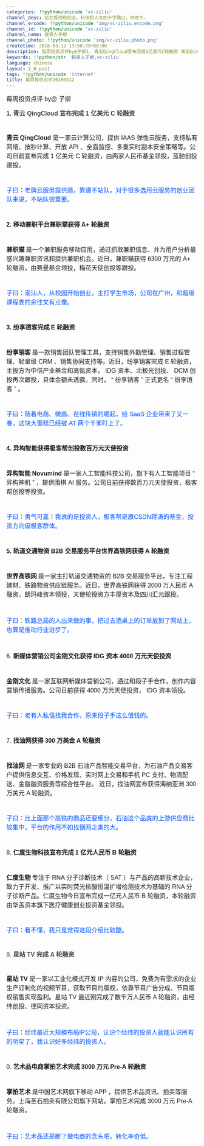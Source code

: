 ```yaml
---
categories: !!python/unicode 'vc-ziliu'
channel_desc: 站在投资和创业，科技和人文的十字路口，吹吹牛。
channel_ercode: !!python/unicode 'img/vc-ziliu.ercode.png'
channel_id: !!python/unicode 'vc-ziliu'
channel_name: 投资人子柳
channel_photo: !!python/unicode 'img/vc-ziliu.photo.png'
createtime: 2016-03-12 13:50:39+00:00
description: 每周投资点评by@子柳1. 青云QingCloud宣布完成1亿美元C轮融资 青云QingCloud是一家云计
keywords: !!python/str '投资人子柳,vc-ziliu'
language: chinese
layout: 1_0_post
tags: !!python/unicode 'internet'
title: 每周投资点评20160312
---
```

<div class="rich_media_content" id="js_content">
<p style="">
<span style="font-size: 16px;">
          每周投资点评
          <span style="line-height: normal; font-family: Helvetica;">
           by@
          </span>
          子柳
         </span>
</p>
<p style="font-size: 12px; line-height: normal; font-family: Helvetica; color: rgb(69, 69, 69);">
<span style="font-size: 16px;">
<strong>
           1.
          </strong>
<span style="">
<strong>
            青云
           </strong>
</span>
<strong>
           QingCloud
          </strong>
<span style="">
<strong>
            宣布完成
           </strong>
</span>
<strong>
           1
          </strong>
<span style="">
<strong>
            亿美元
           </strong>
</span>
<strong>
           C
          </strong>
<span style="">
<strong>
            轮融资
           </strong>
</span>
<strong>
</strong>
</span>
</p>
<p style="font-size: 12px; line-height: normal; font-family: Helvetica; color: rgb(69, 69, 69); min-height: 14px;">
<br/>
</p>
<p style="">
<span style="font-size: 16px;">
<strong>
           青云
          </strong>
<span style="font-size: 16px; line-height: normal; font-family: Helvetica;">
<strong>
            QingCloud
           </strong>
</span>
          是一家云计算公司，提供
          <span style="font-size: 16px; line-height: normal; font-family: Helvetica;">
           IAAS
          </span>
          弹性云服务，支持私有网络、按秒计算、开放
          <span style="font-size: 16px; line-height: normal; font-family: Helvetica;">
           API
          </span>
          、全面监控、多重实时副本安全策略等。公司日前宣布完成
          <span style="font-size: 16px; line-height: normal; font-family: Helvetica;">
           1
          </span>
          亿美元
          <span style="font-size: 16px; line-height: normal; font-family: Helvetica;">
           C
          </span>
          轮融资，由两家人民币基金领投，蓝驰创投跟投。
          <span style="font-size: 16px; line-height: normal; font-family: Helvetica;">
</span>
</span>
</p>
<p style="font-size: 12px; line-height: normal; font-family: Helvetica; color: rgb(69, 69, 69); min-height: 14px;">
<br/>
</p>
<p style="">
<span style="font-size: 16px; color: rgb(0, 82, 255);">
          子曰：老牌云服务提供商，靠谱不站队，对于很多选用云服务的创业团队来说，不站队很重要。
         </span>
</p>
<p style="font-size: 12px; line-height: normal; font-family: Helvetica; color: rgb(69, 69, 69); min-height: 14px;">
<br/>
</p>
<p style="">
<span style="font-size: 16px;">
<span style="font-size: 16px; line-height: normal; font-family: Helvetica;">
<strong>
            2.
           </strong>
</span>
<span style="">
<strong>
            移动兼职平台兼职猫获得
           </strong>
</span>
<span style="font-size: 16px; line-height: normal; font-family: Helvetica;">
<strong>
            A+
           </strong>
</span>
<span style="">
<strong>
            轮融资
           </strong>
</span>
<span style="font-size: 16px; line-height: normal; font-family: Helvetica;">
<strong>
</strong>
</span>
</span>
</p>
<p style="font-size: 12px; line-height: normal; font-family: Helvetica; color: rgb(69, 69, 69); min-height: 14px;">
<br/>
</p>
<p style="">
<span style="font-size: 16px;">
<strong>
           兼职猫
          </strong>
          是一个兼职服务移动应用，通过抓取兼职信息、并为用户分析最感兴趣兼职资讯和提供兼职机会。近日，兼职猫获得
          <span style="font-size: 16px; line-height: normal; font-family: Helvetica;">
           6300
          </span>
          万元的
          <span style="font-size: 16px; line-height: normal; font-family: Helvetica;">
           A+
          </span>
          轮融资，由赛曼基金领投，梅花天使创投等跟投。
          <span style="font-size: 16px; line-height: normal; font-family: Helvetica;">
</span>
</span>
</p>
<p style="font-size: 12px; line-height: normal; font-family: Helvetica; color: rgb(69, 69, 69); min-height: 14px;">
<br/>
</p>
<p style="">
<span style="font-size: 16px; color: rgb(0, 82, 255);">
          子曰：潮汕人，从校园开始创业，主打学生市场，公司在广州，和超级课程表的余佳文有点像。
         </span>
</p>
<p style="font-size: 12px; line-height: normal; font-family: Helvetica; color: rgb(69, 69, 69); min-height: 14px;">
<br/>
</p>
<p style="">
<span style="font-size: 16px;">
<span style="font-size: 16px; line-height: normal; font-family: Helvetica;">
<strong>
            3.
           </strong>
</span>
<strong>
           纷享逍客完成
          </strong>
<span style="font-size: 16px; line-height: normal; font-family: Helvetica;">
<strong>
            E
           </strong>
</span>
<strong>
           轮融资
          </strong>
<span style="font-size: 16px; line-height: normal; font-family: Helvetica;">
<strong>
</strong>
</span>
</span>
</p>
<p style="font-size: 12px; line-height: normal; font-family: Helvetica; color: rgb(69, 69, 69); min-height: 14px;">
<br/>
</p>
<p style="">
<span style="font-size: 16px;">
<strong>
           纷享销客
          </strong>
          是一款销售团队管理工具，支持销售外勤管理、销售过程管理、轻量级
          <span style="font-size: 16px; line-height: normal; font-family: Helvetica;">
           CRM
          </span>
          、销售协同支持等。近日，纷享销客完成
          <span style="font-size: 16px; line-height: normal; font-family: Helvetica;">
           E
          </span>
          轮融资，主投方为中信产业基金和高瓴资本，
          <span style="font-size: 16px; line-height: normal; font-family: Helvetica;">
           IDG
          </span>
          资本、北极光创投、
          <span style="font-size: 16px; line-height: normal; font-family: Helvetica;">
           DCM
          </span>
          创投再次跟投，具体金额未透露。同时，
          <span style="font-size: 16px; line-height: normal; font-family: Helvetica;">
           “
          </span>
          纷享销客
          <span style="font-size: 16px; line-height: normal; font-family: Helvetica;">
           ”
          </span>
          正式更名
          <span style="font-size: 16px; line-height: normal; font-family: Helvetica;">
           “
          </span>
          纷享逍客
          <span style="font-size: 16px; line-height: normal; font-family: Helvetica;">
           ”
          </span>
          。
          <span style="font-size: 16px; line-height: normal; font-family: Helvetica;">
</span>
</span>
</p>
<p style="font-size: 12px; line-height: normal; font-family: Helvetica; color: rgb(69, 69, 69); min-height: 14px;">
<br/>
</p>
<p style="">
<span style="font-size: 16px; color: rgb(0, 82, 255);">
          子曰：随着电商、微商、在线传销的崛起，给
          <span style="font-size: 16px; line-height: normal; font-family: Helvetica;">
           SaaS
          </span>
          企业带来了又一春，这块大蛋糕已经被
          <span style="font-size: 16px; line-height: normal; font-family: Helvetica;">
           AT
          </span>
          两个干爹盯上了。
         </span>
</p>
<p style="font-size: 12px; line-height: normal; font-family: Helvetica; color: rgb(69, 69, 69); min-height: 14px;">
<br/>
</p>
<p style="">
<span style="font-size: 16px;">
<span style="font-size: 16px; line-height: normal; font-family: Helvetica;">
<strong>
            4.
           </strong>
</span>
<span style="">
<strong>
            异构智能获得极客帮创投数百万元天使投资
           </strong>
</span>
<span style="font-size: 16px; line-height: normal; font-family: Helvetica;">
<strong>
</strong>
</span>
</span>
</p>
<p style="font-size: 12px; line-height: normal; font-family: Helvetica; color: rgb(69, 69, 69); min-height: 14px;">
<br/>
</p>
<p style="">
<span style="font-size: 16px;">
<strong>
           异构智能
          </strong>
<span style="font-size: 16px; line-height: normal; font-family: Helvetica;">
<strong>
            Novumind
           </strong>
</span>
          是一家人工智能科技公司，旗下有人工智能项目
          <span style="font-size: 16px; line-height: normal; font-family: Helvetica;">
           “
          </span>
          异构神机
          <span style="font-size: 16px; line-height: normal; font-family: Helvetica;">
           ”
          </span>
          ，提供围棋
          <span style="font-size: 16px; line-height: normal; font-family: Helvetica;">
           AI
          </span>
          服务。公司日前获得数百万元天使投资，极客帮创投等投资。
          <span style="font-size: 16px; line-height: normal; font-family: Helvetica;">
</span>
</span>
</p>
<p style="font-size: 12px; line-height: normal; font-family: Helvetica; color: rgb(69, 69, 69); min-height: 14px;">
<br/>
</p>
<p style="">
<span style="font-size: 16px; color: rgb(0, 82, 255);">
          子曰：勇气可嘉！我说的是投资人，极客帮是原CSDN蒋涛的基金，投资方向偏极客群体。
         </span>
</p>
<p style="font-size: 12px; line-height: normal; font-family: Helvetica; color: rgb(69, 69, 69); min-height: 14px;">
<br/>
</p>
<p style="">
<span style="font-size: 16px;">
<span style="font-size: 16px; line-height: normal; font-family: Helvetica;">
<strong>
            5.
           </strong>
</span>
<strong>
           轨道交通物资
          </strong>
<span style="font-size: 16px; line-height: normal; font-family: Helvetica;">
<strong>
            B2B
           </strong>
</span>
<strong>
           交易服务平台世界高铁网获得
          </strong>
<span style="font-size: 16px; line-height: normal; font-family: Helvetica;">
<strong>
            A
           </strong>
</span>
<strong>
           轮融资
          </strong>
<span style="font-size: 16px; line-height: normal; font-family: Helvetica;">
<strong>
</strong>
</span>
</span>
</p>
<p style="font-size: 12px; line-height: normal; font-family: Helvetica; color: rgb(69, 69, 69); min-height: 14px;">
<br/>
</p>
<p style="">
<span style="font-size: 16px;">
<strong>
           世界高铁网
          </strong>
          是一家主打轨道交通物资的
          <span style="font-size: 16px; line-height: normal; font-family: Helvetica;">
           B2B
          </span>
          交易服务平台，专注工程建材、铁路物资供应链服务。近日，世界高铁网获得
          <span style="font-size: 16px; line-height: normal; font-family: Helvetica;">
           2000
          </span>
          万人民币
          <span style="font-size: 16px; line-height: normal; font-family: Helvetica;">
           A
          </span>
          融资，朗玛峰资本领投，天使轮投资方丰厚资本及四川汇元跟投。
         </span>
</p>
<p style="">
<br/>
</p>
<p style="">
<span style="font-size: 16px; color: rgb(0, 82, 255);">
          子曰：铁路总局的人出来做的事，把过去酒桌上的订单放到了网站上，也算是推动行业进步了。
         </span>
</p>
<p style="">
<br/>
</p>
<p style="">
<span style="font-size: 16px;">
<span style="font-size: 16px; line-height: normal; font-family: Helvetica;">
           6.
          </span>
<strong>
           新媒体营销公司金刚文化获得
          </strong>
<span style="font-size: 16px; line-height: normal; font-family: Helvetica;">
<strong>
            IDG
           </strong>
</span>
<strong>
           资本
          </strong>
<span style="font-size: 16px; line-height: normal; font-family: Helvetica;">
<strong>
            4000
           </strong>
</span>
<strong>
           万元天使投资
          </strong>
<span style="font-size: 16px; line-height: normal; font-family: Helvetica;">
<span class="Apple-tab-span" style="font-size: 16px; white-space: pre;">
</span>
</span>
</span>
</p>
<p style="font-size: 12px; line-height: normal; font-family: Helvetica; color: rgb(69, 69, 69); min-height: 14px;">
<br/>
</p>
<p style="">
<span style="font-size: 16px;">
<strong>
           金刚文化
          </strong>
          是一家互联网新媒体营销公司，通过和段子手合作，创作内容营销传播服务。公司日前获得
          <span style="font-size: 16px; line-height: normal; font-family: Helvetica;">
           4000
          </span>
          万元天使投资，
          <span style="font-size: 16px; line-height: normal; font-family: Helvetica;">
           IDG
          </span>
          资本领投。
         </span>
</p>
<p style="font-size: 12px; line-height: normal; font-family: Helvetica; color: rgb(69, 69, 69); min-height: 14px;">
<br/>
</p>
<p style="">
<span style="font-size: 16px; color: rgb(0, 82, 255);">
          子曰：老有人私信找我合作，原来段子手这么值钱的。
         </span>
</p>
<p style="font-size: 12px; line-height: normal; font-family: Helvetica; color: rgb(69, 69, 69); min-height: 14px;">
<br/>
</p>
<p style="">
<span style="font-size: 16px;">
<span style="font-size: 16px; line-height: normal; font-family: Helvetica;">
           7.
          </span>
<strong>
           找油网获得
          </strong>
<span style="font-size: 16px; line-height: normal; font-family: Helvetica;">
<strong>
            300
           </strong>
</span>
<strong>
           万美金
          </strong>
<span style="font-size: 16px; line-height: normal; font-family: Helvetica;">
<strong>
            A
           </strong>
</span>
<strong>
           轮融资
          </strong>
<span style="font-size: 16px; line-height: normal; font-family: Helvetica;">
<span class="Apple-tab-span" style="font-size: 16px; white-space: pre;">
</span>
</span>
</span>
</p>
<p style="font-size: 12px; line-height: normal; font-family: Helvetica; color: rgb(69, 69, 69); min-height: 14px;">
<br/>
</p>
<p style="">
<span style="font-size: 16px;">
<strong>
           找油网
          </strong>
          是一家专业的
          <span style="font-size: 16px; line-height: normal; font-family: Helvetica;">
           B2B
          </span>
          石油产品智能交易平台，为石油产品交易客户提供信息交互、价格发现、实时网上交易和手机
          <span style="font-size: 16px; line-height: normal; font-family: Helvetica;">
           PC
          </span>
          支付、物流配送、金融融资服务等综合性平台。
          <span style="font-size: 16px; line-height: normal; font-family: Helvetica;">
</span>
          近日，找油网宣布获得海纳亚洲
          <span style="font-size: 16px; line-height: normal; font-family: Helvetica;">
           300
          </span>
          万美元
          <span style="font-size: 16px; line-height: normal; font-family: Helvetica;">
           A
          </span>
          轮融资。
          <span style="font-size: 16px; line-height: normal; font-family: Helvetica;">
</span>
</span>
</p>
<p style="font-size: 12px; line-height: normal; font-family: Helvetica; color: rgb(69, 69, 69); min-height: 14px;">
<br/>
</p>
<p style="">
<span style="font-size: 16px; color: rgb(0, 82, 255);">
          子曰：比上面那个高铁的商品还要细分，石油这个品类的上游供应商比较集中，平台的作用不如找钢网之类的大。
         </span>
</p>
<p style="font-size: 12px; line-height: normal; font-family: Helvetica; color: rgb(69, 69, 69); min-height: 14px;">
<br/>
</p>
<p style="">
<span style="font-size: 16px;">
<span style="font-size: 16px; line-height: normal; font-family: Helvetica;">
           8.
          </span>
<strong>
           仁度生物科技宣布完成
          </strong>
<span style="font-size: 16px; line-height: normal; font-family: Helvetica;">
<strong>
            1
           </strong>
</span>
<strong>
           亿元人民币
          </strong>
<span style="font-size: 16px; line-height: normal; font-family: Helvetica;">
<strong>
            B
           </strong>
</span>
<strong>
           轮融资
          </strong>
<span style="font-size: 16px; line-height: normal; font-family: Helvetica;">
<span class="Apple-tab-span" style="font-size: 16px; white-space: pre;">
</span>
</span>
</span>
</p>
<p style="font-size: 12px; line-height: normal; font-family: Helvetica; color: rgb(69, 69, 69); min-height: 14px;">
<br/>
</p>
<p style="">
<span style="font-size: 16px;">
<strong>
           仁度生物
          </strong>
          专注于
          <span style="font-size: 16px; line-height: normal; font-family: Helvetica;">
           RNA
          </span>
          分子诊断技术（
          <span style="font-size: 16px; line-height: normal; font-family: Helvetica;">
           SAT
          </span>
          ）与产品的高新技术企业，致力于开发、推广以实时荧光核酸恒温扩增检测技术为基础的
          <span style="font-size: 16px; line-height: normal; font-family: Helvetica;">
           RNA
          </span>
          分子诊断产品。仁度生物今日宣布完成一亿元人民币
          <span style="font-size: 16px; line-height: normal; font-family: Helvetica;">
           B
          </span>
          轮融资，本轮融资由华盖资本旗下医疗健康创业投资基金领投。
         </span>
</p>
<p style="font-size: 12px; line-height: normal; font-family: Helvetica; color: rgb(69, 69, 69); min-height: 14px;">
<br/>
</p>
<p style="">
<span style="font-size: 16px; color: rgb(0, 82, 255);">
          子曰：看不懂，我只是觉得这段介绍比较酷。
         </span>
</p>
<p style="font-size: 12px; line-height: normal; font-family: Helvetica; color: rgb(69, 69, 69); min-height: 14px;">
<br/>
</p>
<p style="font-size: 12px; line-height: normal; font-family: Helvetica; color: rgb(69, 69, 69);">
<span style="font-size: 16px;">
          9.
          <span style="">
<strong>
            星站
           </strong>
</span>
<strong>
           TV
          </strong>
<span style="">
<strong>
            完成
           </strong>
</span>
<strong>
           A
          </strong>
<span style="">
<strong>
            轮融资
           </strong>
</span>
<span class="Apple-tab-span" style="font-size: 16px; white-space: pre;">
</span>
</span>
</p>
<p style="font-size: 12px; line-height: normal; font-family: Helvetica; color: rgb(69, 69, 69); min-height: 14px;">
<br/>
</p>
<p style="">
<span style="font-size: 16px;">
<strong>
           星站
          </strong>
<span style="font-size: 16px; line-height: normal; font-family: Helvetica;">
<strong>
            TV
           </strong>
</span>
          是一家以工业化模式开发
          <span style="font-size: 16px; line-height: normal; font-family: Helvetica;">
           IP
          </span>
          内容的公司，免费为有需求的企业生产订制化的视频节目，获取节目的版权，依靠节目广告分成、节目版权销售实现盈利。星站
          <span style="font-size: 16px; line-height: normal; font-family: Helvetica;">
           TV
          </span>
          最近刚完成了数千万人民币
          <span style="font-size: 16px; line-height: normal; font-family: Helvetica;">
           A
          </span>
          轮融资，由经纬创投、德同资本投资。
         </span>
</p>
<p style="">
<br/>
</p>
<p style="">
<span style="font-size: 16px; color: rgb(0, 82, 255);">
          子曰：经纬最近大规模布局IP公司，认识个经纬的投资人就能认识所有的明星了，我认识好多经纬的投资人。
         </span>
</p>
<p style="font-size: 12px; line-height: normal; font-family: Helvetica; color: rgb(69, 69, 69); min-height: 14px;">
<br/>
</p>
<p style="">
<span style="font-size: 16px;">
<span style="font-size: 16px; line-height: normal; font-family: Helvetica;">
           0.
          </span>
<strong>
           艺术品电商掌拍艺术完成
          </strong>
<span style="font-size: 16px; line-height: normal; font-family: Helvetica;">
<strong>
            3000
           </strong>
</span>
<strong>
           万元
          </strong>
<span style="font-size: 16px; line-height: normal; font-family: Helvetica;">
<strong>
            Pre-A
           </strong>
</span>
<strong>
           轮融资
          </strong>
<span style="font-size: 16px; line-height: normal; font-family: Helvetica;">
<span class="Apple-tab-span" style="font-size: 16px; white-space: pre;">
</span>
</span>
</span>
</p>
<p style="font-size: 12px; line-height: normal; font-family: Helvetica; color: rgb(69, 69, 69); min-height: 14px;">
<br/>
</p>
<p style="">
<span style="font-size: 16px;">
<strong>
           掌拍艺术
          </strong>
          是中国艺术网旗下移动
          <span style="font-size: 16px; line-height: normal; font-family: Helvetica;">
           APP
          </span>
          ，提供艺术品资讯、拍卖等服务。上海圣石拍卖有限公司旗下网站。掌拍艺术完成
          <span style="font-size: 16px; line-height: normal; font-family: Helvetica;">
           3000
          </span>
          万元
          <span style="font-size: 16px; line-height: normal; font-family: Helvetica;">
           Pre-A
          </span>
          轮融资。
         </span>
</p>
<p style="">
<br/>
</p>
<p style="">
<span style="font-size: 16px; color: rgb(0, 82, 255);">
          子曰：艺术品还是断了做电商的念头吧，转化率奇低。
         </span>
</p>
<p>
<br/>
</p>
</div>